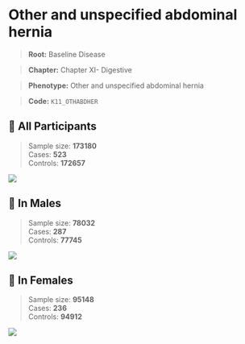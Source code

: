 # Other and unspecified abdominal hernia

> **Root:** Baseline Disease  

> **Chapter:** Chapter XI- Digestive  

> **Phenotype:** Other and unspecified abdominal hernia  

> **Code:** `K11_OTHABDHER`

## 🧪 All Participants  
> Sample size: **173180**  
> Cases: **523**  
> Controls: **172657**
<img src="/Disease/Figures/ALL/Incidence/K11_OTHABDHER.png"/>
<CsvTable src="/Disease/Data/ALL/Incidence/COX_K11_OTHABDHER.csv" label="🔍 View full results" />

## 👨 In Males  
> Sample size: **78032**  
> Cases: **287**  
> Controls: **77745**
<img src="/Disease/Figures/Male/Incidence/K11_OTHABDHER.png"/>
<CsvTable src="/Disease/Data/Male/Incidence/COX_K11_OTHABDHER.csv" label="🔍 View full results" />

## 👩 In Females  
> Sample size: **95148**  
> Cases: **236**  
> Controls: **94912**
<img src="/Disease/Figures/Female/Incidence/K11_OTHABDHER.png"/>
<CsvTable src="/Disease/Data/Female/Incidence/COX_K11_OTHABDHER.csv" label="🔍 View full results" />
